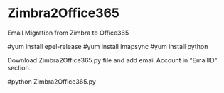 # Zimbra2Office365
Email Migration from Zimbra to Office365

#yum install epel-release
#yum install imapsync
#yum install python

Download Zimbra2Office365.py file and add email Account in "EmailID" section.

#python Zimbra2Office365.py
